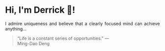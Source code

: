 # Hi, I'm Derrick 👋!
<p align="justify">I admire uniqueness and believe that a clearly focused mind can achieve anything...</p> 
<!-- #quote-start -->
<blockquote>&ldquo;Life is a constant series of opportunities.&rdquo; &mdash; <footer>Ming-Dao Deng</footer></blockquote>
<!-- #quote-end -->
